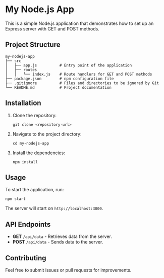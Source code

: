 # My Node.js App

This is a simple Node.js application that demonstrates how to set up an Express server with GET and POST methods.

## Project Structure

```
my-nodejs-app
├── src
│   ├── app.js          # Entry point of the application
│   ├── routes
│   │   └── index.js    # Route handlers for GET and POST methods
├── package.json        # npm configuration file
├── .gitignore          # Files and directories to be ignored by Git
└── README.md           # Project documentation
```

## Installation

1. Clone the repository:
   ```
   git clone <repository-url>
   ```
2. Navigate to the project directory:
   ```
   cd my-nodejs-app
   ```
3. Install the dependencies:
   ```
   npm install
   ```

## Usage

To start the application, run:
```
npm start
```

The server will start on `http://localhost:3000`.

## API Endpoints

- **GET** `/api/data` - Retrieves data from the server.
- **POST** `/api/data` - Sends data to the server.

## Contributing

Feel free to submit issues or pull requests for improvements.